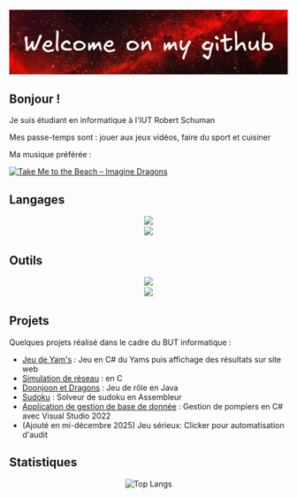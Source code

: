 <p align="center">
  <img src="banniere.png" alt="bannièree" width="800"/>
</p>



## Bonjour ! 
Je suis étudiant en informatique à l'IUT Robert Schuman 

Mes passe-temps sont : jouer aux jeux vidéos, faire du sport et cuisiner

Ma musique préférée : 
<p>
  <a href="https://www.youtube.com/watch?v=7HLrviPwEaU" target="_blank">
    <img src="https://i.ytimg.com/vi/7HLrviPwEaU/hqdefault.jpg" alt="Take Me to the Beach – Imagine Dragons" width="300"/>
  </a>
</p>

## Langages
<p align="center">
  <a href="https://skillicons.dev">
    <img src="https://skillicons.dev/icons?i=php,html,css,cs,c" />
    <br>
    <img src="https://skillicons.dev/icons?i=java,javascript,sqlite,bash" />
  </a>
</p>

## Outils
<p align="center">
  <a href="https://skillicons.dev">
   <img src="https://skillicons.dev/icons?i=github,gitlab,vscodium,vscode,visualstudio" />
    <br>
   <img src="https://skillicons.dev/icons?i=godot,postman,idea,clion,vim,linux,windows" /> 
  </a>
</p>

## Projets

Quelques projets réalisé dans le cadre du BUT informatique : 

- [Jeu de Yam's](https://github.com/noahdumangin/Yams) : Jeu en C# du Yams puis affichage des résultats sur site web
- [Simulation de réseau](https://github.com/tonprofil/Simulation_de_reseau_en_C) : en C
- [Doonjoon et Dragons](https://github.com/noahdumangin/DOOjons-Et-Dragons)  : Jeu de rôle en Java
- [Sudoku](https://github.com/noahdumangin/Sudoku)  : Solveur de sudoku en Assembleur
- [Application de gestion de base de donnée](https://github.com/noahdumangin/Appli_gestion_pompiers)  : Gestion de pompiers en C# avec Visual Studio 2022
- (Ajouté en mi-décembre 2025) Jeu sérieux: Clicker pour automatisation d'audit

## Statistiques
<p align="center">
  <img src="https://github-readme-stats.vercel.app/api/top-langs/?username=noahdumangin&layout=compact&theme=tokyonight" alt="Top Langs" />
</p>
